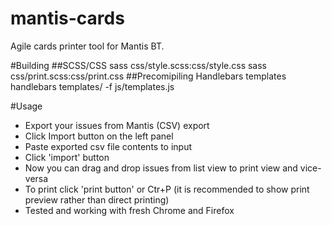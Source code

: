 mantis-cards
============

Agile cards printer tool for Mantis BT.

#Building
##SCSS/CSS
sass css/style.scss:css/style.css
sass css/print.scss:css/print.css
##Precomipiling Handlebars templates
handlebars templates/ -f js/templates.js

#Usage
* Export your issues from Mantis (CSV) export
* Click Import button on the left panel
* Paste exported csv file contents to input
* Click 'import' button
* Now you can drag and drop issues from list view to print view and vice-versa
* To print click 'print button' or Ctr+P (it is recommended to show print preview rather than direct printing)
* Tested and working with fresh Chrome and Firefox
